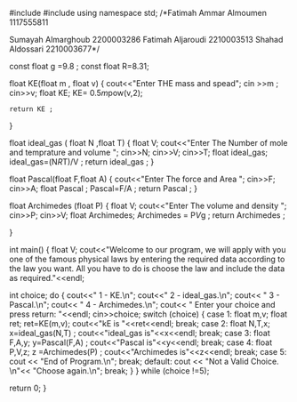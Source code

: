 #include <iostream>
#include <cmath>
using namespace std;
/*Fatimah Ammar Almoumen
1117555811

Sumayah Almarghoub
2200003286
 Fatimah Aljaroudi 
2210003513
Shahad Aldossari
2210003677*/

const float g =9.8 ;
const float R=8.31; 


float KE(float m , float v)
{
    cout<<"Enter THE mass and spead";
    cin >>m ;
    cin>>v;
    float KE;
    KE= 0.5*m*pow(v,2);
    
    return KE ;
}

float ideal_gas ( float N ,float T)
{
    float V;
    cout<<"Enter The Number of mole and temprature and volume ";
    cin>>N;
    cin>>V;
cin>>T;
    float ideal_gas;
    ideal_gas=(N*R*T)/V ;
    return ideal_gas ;
}
 
float Pascal(float F,float A)
{ 
    cout<<"Enter The force and Area ";
    cin>>F;
    cin>>A;
    float Pascal ;
    Pascal=F/A ;
    return Pascal ;
}

float Archimedes (float P)
{
    float V;
    cout<<"Enter The volume and  density ";
    cin>>P;
    cin>>V;
    float Archimedes;
    Archimedes = P*V*g ;
    return Archimedes ; 
    
}
    

int main()
{
    float V;
    cout<<"Welcome to our program, we will apply with you one of the famous physical laws by entering the required data according to the law you want. All you have to do is choose the law and include the data as required."<<endl;

 int choice;
do
{
cout<<" 1 - KE.\n";
cout<<" 2 - ideal_gas.\n";
cout<< " 3 - Pascal.\n";
cout<< " 4 - Archimedes.\n";
cout<< " Enter your choice and press return: "<<endl;
cin>>choice;
switch (choice)
{
case 1:
float m,v;
float ret;
ret=KE(m,v);
cout<<"kE is "<<ret<<endl;
break;
case 2:
float N,T,x;
x=ideal_gas(N,T) ;
cout<<"ideal_gas is"<<x<<endl;
break;
case 3:
float F,A,y;
y=Pascal(F,A) ;
cout<<"Pascal is"<<y<<endl;
break;
case 4:
float P,V,z;
z =Archimedes(P) ;
cout<<"Archimedes is"<<z<<endl;
break;
case 5:
cout << "End of Program.\n";
break;
default:
cout << "Not a Valid Choice. \n"<< "Choose again.\n";
break;
}
}
while (choice !=5);


return 0;
}
